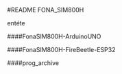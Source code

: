 #README FONA_SIM800H

entéte

####FonaSIM800H-ArduinoUNO


####FonaSIM800H-FireBeetle-ESP32


####prog_archive